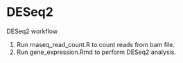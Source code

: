 # DESeq2
DESeq2 workflow

1) Run rnaseq_read_count.R to count reads from bam file.
2) Run gene_expression.Rmd to perform DESeq2 analysis.
